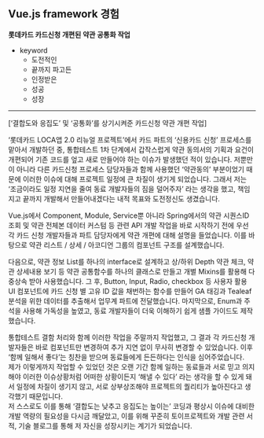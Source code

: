 ## Vue.js framework 경험

**롯데카드 카드신청 개편된 약관 공통화 작업**

-   keyword
    -   도전적인
    -   끝까지 파고든
    -   인정받은
    -   성공
    -   성장

<hr/>

[‘결합도와 응집도’ 및 ‘공통화’를 상기시켜준 카드신청 약관 개편 작업]

‘롯데카드 LOCA앱 2.0 리뉴얼 프로젝트’에서 카드 파트의 ‘신용카드 신청’ 프로세스를 맡아서 개발하던 중, 통합테스트 1차 단계에서 갑작스럽게 약관 동의서의 기획과 요건이 개편되어 기존 코드를 엎고 새로 만들어야 하는 이슈가 발생했던 적이 있습니다. 저뿐만이 아니라 다른 카드신청 프로세스 담당자들과 함께 사용했던 ‘약관동의’ 부분이었기 때문에 이러한 이슈에 대해 프로젝트 일정에 큰 차질이 생기게 되었습니다. 그래서 저는 ‘조금이라도 일정 지연을 줄여 동료 개발자들의 짐을 덜어주자’ 라는 생각을 했고, 책임지고 끝까지 개발해서 만들어내겠다는 내적 목표와 도전정신도 생겼습니다.

Vue.js에서 Component, Module, Service뿐 아니라 Spring에서의 약관 시퀀스ID 조회 및 약관 전체본 데이터 커스텀 등 관련 API 개발 작업을 바로 시작하기 전에 우선 각 카드 신청 개발자들과 파트 담당자에게 약관 개편에 대해 설명을 들었습니다. 이를 바탕으로 약관 리스트 / 상세 / 아코디언 그룹의 컴포넌트 구조를 설계했습니다.

다음으로, 약관 정보 List를 하나의 interface로 설계하고 상/하위 Depth 약관 체크, 약관 상세내용 보기 등 약관 공통함수를 하나의 클래스로 만들고 개별 Mixins를 활용해 다중상속 받아 사용했습니다. 그 후, Button, Input, Radio, checkbox 등 사용자 활용 UI 컴포넌트에 카드 신청 별 고유 ID 값을 채번하는 함수를 만들어 GA 태깅과 Tealeaf 분석을 위한 데이터를 추출해서 업무계 파트에 전달했습니다. 마지막으로, Enum과 주석을 사용해 가독성을 높였고, 동료 개발자들이 더욱 이해하기 쉽게 샘플 가이드도 제작했습니다.

통합테스트 결함 처리와 함께 이러한 작업을 주말까지 작업했고, 그 결과 각 카드신청 개발자들은 바로 컴포넌트만 변경하여 추가 지연 없이 무사히 변경할 수 있었습니다. 이후 ‘함께 일해서 좋다’는 칭찬을 받으며 동료들에게 든든하다는 인식을 심어주었습니다.  
제가 이렇게까지 작업할 수 있었던 것은 오랜 기간 함께 일하는 동료들과 서로 믿고 의지해야 이러한 이슈상황처럼 어떠한 상황이든지 ‘해낼 수 있다’ 라는 생각을 할 수 있게 돼서 일정에 차질이 생기지 않고, 서로 상부상조해야 프로젝트의 퀄리티가 높아진다고 생각했기 때문입니다.  
저 스스로도 이를 통해 ‘결합도는 낮추고 응집도는 높이는’ 코딩과 평상시 이슈에 대비한 개발 역량의 필요성을 다시금 깨달았고, 이를 위해 꾸준히 토이프로젝트와 개발 관련 서적, 기술 블로그를 통해 저 자신을 성장시키는 계기가 되었습니다.
